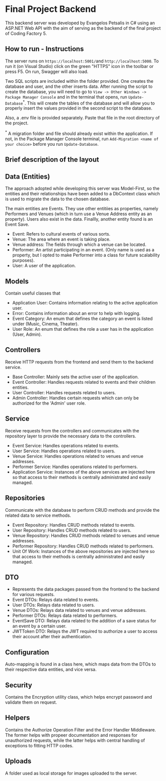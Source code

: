 # Final Project Backend
This backend server was developed by Evangelos Petsalis in C# using an ASP.NET Web API with the aim of serving as the backend of the final project of Coding Factory 5.

## How to run - Instructions
The server runs on `https://localhost:5001/`and `http://localhost:5000`. To run it (on Visual Studio) click on the green "HTTPS" icon in the toolbar or
press F5. On run, Swagger will also load.

Two SQL scripts are included within the folder provided. One creates the database and user, and the other inserts data. After running the script to create the database,
you will need to go to `View -> Other Windows -> Package Manager Console` and in the terminal that opens, run `Update-Database`<sup>*</sup>.
This will create the tables of the database and will allow you to properly insert the values provided in the second script to the database.

Also, a .env file is provided separately. Paste that file in the root directory of the project.

<sup>*</sup> A migration folder and file should already exist within the application. If not, in the Package Manager Console terminal, run `Add-Migration <name of your choice>` before you run `Update-Database`.

## Brief description of the layout

## Data (Entities)
The approach adopted while developing this server was Model-First, so the entities and their relationships have been added to a DbContext class which is used to migrate the data to the chosen database.

The main entities are Events. They use other entitiies as properties, namely Performers and Venues (which in turn use a Venue Address entity as an property).
Users also exist in the data. Finallly, another entity found is an Event Save.
- Event: Refers to cultural events of various sorts.
- Venue: The area where an event is taking place.
- Venue address: The fields through which a venue can be located.
- Performer: An artist participating in an event. (Only name is used as a property, but I opted to make Performer into a class for future scalability purposes).
- User: A user of the application.

## Models
Contain useful classes that 
- Application User: Contains information relating to the active application user.
- Error: Contains information about an error to help with logging.
- Event Category: An enum that defines the category an event is listed under (Music, Cinema, Theater).
- User Role: An enum that defines the role a user has in the application (User, Admin).

## Controllers
Receive HTTP requests from the frontend and send them to the backend service. 
- Base Controller: Mainly sets the active user of the application.
- Event Controller: Handles requests related to events and their children entities.
- User Controller: Handles requests related to users.
- Admin Controller: Handles certain requests which can only be authorized for the 'Admin' user role.

## Service
Receive requests from the controllers and communicates with the repository layer to provide the necessary data to the controllers.
- Event Service: Handles operations related to events.
- User Service: Handles operations related to users.
- Venue Service: Handles operations related to venues and venue addresses.
- Performer Service: Handles operations related to performers.
- Application Service: Instances of the above services are injected here so that access to their methods is centrally administrated and easily managed.

## Repositories
Communicate with the database to perform CRUD methods and provide the related data to service methods.
- Event Repository: Handles CRUD methods related to events.
- User Repository: Handles CRUD methods related to users.
- Venue Repository: Handles CRUD methods related to venues and venue addresses.
- Performer Repository: Handles CRUD methods related to performers.
- Unit Of Work: Instances of the above repositories are injected here so that access to their methods is centrally administrated and easily managed.

## DTO
- Represents the data packages passed from the frontend to the backend for various requests.
- Event DTOs: Relays data related to events.
- User DTOs: Relays data related to users.
- Venue DTOs: Relays data related to venues and venue addresses.
- Performer DTOs: Relays data related to performers.
- EventSave DTO: Relays data related to the addition of a save status for an event by a certain user.
- JWTToken DTO: Relays the JWT required to authorize a user to access their account after their authentication.

## Configuration
Auto-mapping is found in a class here, which maps data from the DTOs to their respective data entities, and vice versa.

## Security
Contains the Encryption utility class, which helps encrypt password and validate them on request.

## Helpers
Contains the Authorize Operation Filter and the Error Handler Middleware. The former helps with propeer documentation and responses for unauthorized requests, while the latter helps with central handling of exceptions to fitting HTTP codes.

## Uploads
A folder used as local storage for images uploaded to the server.
